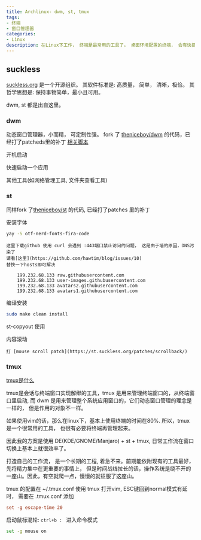 ```yaml
---
title: Archlinux- dwm, st, tmux
tags:
- 终端
- 窗口管理器
categories:
- Linux
description: 在Linux下工作， 终端是最常用的工具了。 桌面环境配置的终端， 会有快捷键冲突， 特别是alt键，这个原因导致在vim中使用alt键很受限，且很难找到在哪里去修改配置，因此，使用最原简单的工具， 可定制性更高。 虽然学习曲线更加陡峭, 但生命就在于折腾，折腾出一款符合自己习惯， 且可完全定制的UI是非常有必要的， 也借此学习了解操作系统。本文记录折腾dwm 和 st 的过程。 
---
```


## suckless

[suckless.org](https://suckless.org/) 是一个开源组织。 
其软件标准是: 高质量， 简单， 清晰，极俭。 
其哲学思想是: 保持事物简单，最小且可用。

dwm, st 都是出自这里。

### dwm 

动态窗口管理器，小而精， 可定制性强。
fork 了 [theniceboy/dwm](https://github.com/theniceboy/dwm) 的代码，已经打了patcheds里的补丁
[相关脚本](https://github.com/theniceboy/scripts)

开机启动

快速启动一个应用

其他工具(如网络管理工具, 文件夹查看工具)

### st

同样fork 了[theniceboy/st](https://github.com/theniceboy/st) 的代码, 已经打了patches 里的补丁

安装字体
```sh
yay -S otf-nerd-fonts-fira-code
```
	这里下载github 使用 curl 会遇到 :443端口禁止访问的问题， 这是由于墙的原因，DNS污染了
	请看[这里](https://github.com/hawtim/blog/issues/10)
	替换一下hosts即可解决
```hosts
	199.232.68.133 raw.githubusercontent.com
	199.232.68.133 user-images.githubusercontent.com
	199.232.68.133 avatars2.githubusercontent.com
	199.232.68.133 avatars1.githubusercontent.com
```

编译安装
```sh
sudo make clean install
```

st-copyout 使用

内容滚动

	打 [mouse scroll patch](https://st.suckless.org/patches/scrollback/)

### tmux

[tmux是什么](https://www.ruanyifeng.com/blog/2019/10/tmux.html)

tmux是会话与终端窗口实现解绑的工具，tmux 是用来管理终端窗口的，从终端窗口里启动, 而 dwm 是用来管理整个系统应用窗口的，它们动态窗口管理的理念是一样的， 但是作用的对象不一样。

如果使用vim的话，那么在linux下，基本上使用终端的时间在80%. 所以，tmux 是一个很常用的工具， 也很有必要将终端再管理起来。 

因此我的方案是使用 DE(KDE/GNOME/Manjaro) + st + tmux, 日常工作流在窗口切换上基本上就很效率了。

打造自己的工作流， 是一个长期的工程, 着急不来。前期能依附现有的工具最好，先将精力集中在更重要的事情上， 但是时间战线拉长的话，操作系统是绕不开的一座山。因此，有空就爬一点，慢慢的就征服了这座山。

tmux 的配置在 ~/.tmux.conf
使用 tmux 打开vim, ESC键回到normal模式有延时， 需要在 .tmux.conf 添加
```conf
set -g escape-time 20
```

启动鼠标混轮:
`ctrl+b : ` 进入命令模式
```sh
set -g mouse on
```
